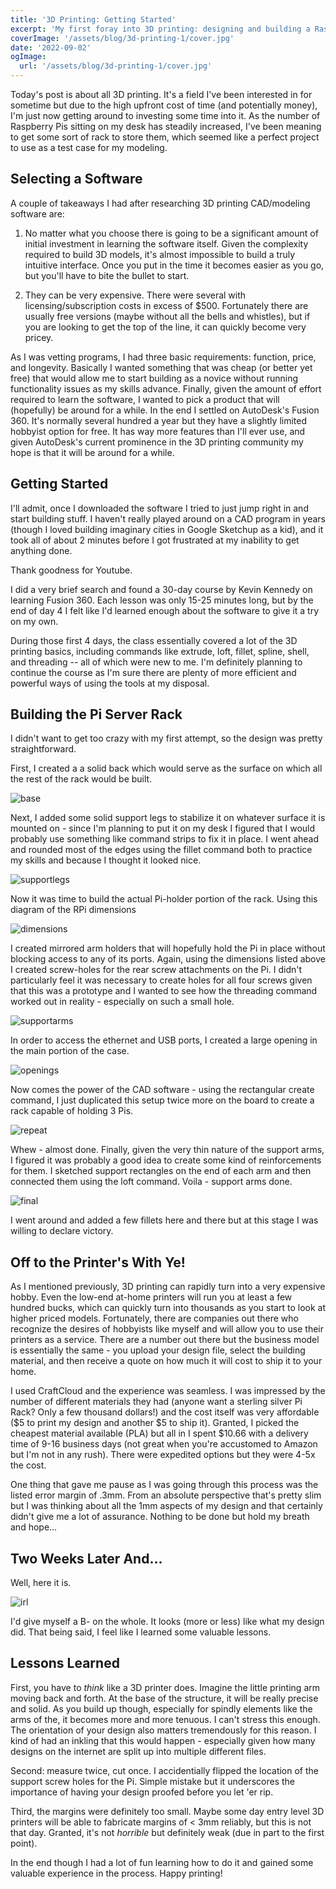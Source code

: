 ```yaml
---
title: '3D Printing: Getting Started'
excerpt: 'My first foray into 3D printing: designing and building a Raspberry Pi server rack'
coverImage: '/assets/blog/3d-printing-1/cover.jpg'
date: '2022-09-02'
ogImage:
  url: '/assets/blog/3d-printing-1/cover.jpg'
---
```


Today's post is about all 3D printing. It's a field I've been interested in for sometime but due to the high upfront cost of time (and potentially money), I'm just now getting around to investing some time into it. As the number of Raspberry Pis sitting on my desk has steadily increased, I've been meaning to get some sort of rack to store them, which seemed like a perfect project to use as a test case for my modeling. 

## Selecting a Software
A couple of takeaways I had after researching 3D printing CAD/modeling software are:

1) No matter what you choose there is going to be a significant amount of initial  investment in learning the software itself. Given the complexity required to build 3D models, it's almost impossible to build a truly intuitive interface. Once you put in the time it becomes easier as you go, but you'll have to bite the bullet to start.

2) They can be very expensive. There were several with licensing/subscription costs in excess of $500. Fortunately there are usually free versions (maybe without all the bells and whistles), but if you are looking to get the top of the line, it can quickly become very pricey.

As I was vetting programs, I had three basic requirements: function, price, and longevity. Basically I wanted something that was cheap (or better yet free) that would allow me to start building as a novice without running functionality issues as my skills advance. Finally, given the amount of effort required to learn the software, I wanted to pick a product that will (hopefully) be around for a while. In the end I settled on AutoDesk's Fusion 360. It's normally several hundred a year but they have a slightly limited hobbyist option for free. It has way more features than I'll  ever use, and given AutoDesk's current prominence in the 3D printing community my hope is that it will be around for a while. 

## Getting Started
I'll admit, once I downloaded the software I tried to just jump right in and start building stuff. I haven't really played around on a CAD program in years (though I loved building imaginary cities in Google Sketchup as a kid), and it took all of about 2 minutes before I got frustrated at my inability to get anything done. 

Thank goodness for Youtube.

I did a very brief search and found a 30-day course by Kevin Kennedy on learning Fusion 360. Each lesson was only 15-25 minutes long, but by the end of day 4 I felt like I'd learned enough about the software to give it a try on my own. 

During those first 4 days, the class essentially covered a lot of the 3D printing basics, including commands like extrude, loft, fillet, spline, shell, and threading -- all of which were new to me. I'm definitely planning to continue the course as I'm sure there are plenty of more efficient and powerful ways of using the tools at my disposal. 

## Building the Pi Server Rack
I didn't want to get too crazy with my first attempt, so the design was pretty straightforward.

First, I created a a solid back which would serve as the surface on which all the rest of the rack would be built. 

![base](/assets/blog/3d-printing-1/base.jpg)

Next, I added some solid support legs to stabilize it on whatever surface it is mounted on - since I'm planning to put it on my desk I figured that I would probably use something like command strips to fix it in place. I went ahead and rounded most of the edges using the fillet command both to practice my skills and because I thought it looked nice.

![supportlegs](/assets/blog/3d-printing-1/supportlegs.jpg)

Now it was time to build the actual Pi-holder portion of the rack. Using this diagram of the RPi dimensions 

![dimensions](/assets/blog/3d-printing-1/rpidimensions.png)

I created mirrored arm holders that will hopefully hold the Pi in place without blocking access to any of its ports. Again, using the dimensions listed above I created screw-holes for the rear screw attachments on the Pi. I didn't particularly feel it was necessary to create holes for all four screws given that this was a prototype and I wanted to see how the threading command worked out in reality - especially on such a small hole. 

![supportarms](/assets/blog/3d-printing-1/supportarms.jpg)

In order to access the ethernet and USB ports, I created a large opening in the main portion of the case.

![openings](/assets/blog/3d-printing-1/openings.jpg)

Now comes the power of the CAD software - using the rectangular create command, I just duplicated this setup twice more on the board to create a rack capable of holding 3 Pis. 

![repeat](/assets/blog/3d-printing-1/repeat.jpg)

Whew - almost done. Finally, given the very thin nature of the support arms, I figured it was probably a good idea to create some kind of reinforcements for them. I sketched support rectangles on the end of each arm and then connected them using the loft command. Voila - support arms done.

![final](/assets/blog/3d-printing-1/final.jpg)

I went around and added a few fillets here and there but at this stage I was willing to declare victory. 

## Off to the Printer's With Ye! 
As I mentioned previously, 3D printing can rapidly turn into a very expensive hobby. Even the low-end at-home printers will run you at least a few hundred bucks, which can quickly turn into thousands as you start to look at higher priced models. Fortunately, there are companies out there who recognize the desires of hobbyists like myself and will allow you to use their printers as a service. There are a number out there but the business model is essentially the same - you upload your design file, select the building material, and then receive a quote on how much it will cost to ship it to your home. 

I used CraftCloud and the experience was seamless. I was impressed by the number of different materials they had (anyone want a sterling silver Pi Rack? Only a few thousand dollars!) and the cost itself was very affordable ($5 to print my design and another $5 to ship it). Granted, I picked the cheapest material available (PLA) but all in I spent $10.66 with a delivery time of 9-16 business days (not great when you're accustomed to Amazon but I'm not in any rush). There were expedited options but they were 4-5x the cost.

One thing that gave me pause as I was going through this process was the listed error margin of .3mm. From an absolute perspective that's pretty slim but I was thinking about all the 1mm aspects of my design and that certainly didn't give me a lot of assurance. Nothing to be done but hold my breath and hope...

## Two Weeks Later And...

Well, here it is. 

![irl](/assets/blog/3d-printing-1/irl.jpg)

I'd give myself a B- on the whole. It looks (more or less) like what my design did. That being said, I feel like I learned some valuable lessons.

## Lessons Learned

First, you have to *think* like a 3D printer does. Imagine the little printing arm moving back and forth. At the base of the structure, it will be really precise and solid. As you build up though, especially for spindly elements like the arms of the, it becomes more and more tenuous. I can't stress this enough. The orientation of your design also matters tremendously for this reason. I kind of had an inkling that this would happen - especially given how many designs on the internet are split up into multiple different files. 

Second: measure twice, cut once. I accidentially flipped the location of the support screw holes for the Pi. Simple mistake but it underscores the importance of having your design proofed before you let 'er rip. 

Third, the margins were definitely too small. Maybe some day entry level 3D printers will be able to fabricate margins of < 3mm reliably, but this is not that day. Granted, it's not *horrible* but definitely weak (due in part to the first point).

In the end though I had a lot of fun learning how to do it and gained some valuable experience in the process. Happy printing! 
